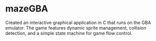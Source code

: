 # mazeGBA
Created an interactive graphical application in C that runs on the GBA emulator. The game features dynamic sprite management, collision detection, and a simple state machine for game flow control.
